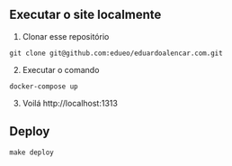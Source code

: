 ## Executar o site localmente

1. Clonar esse repositório
```
git clone git@github.com:edueo/eduardoalencar.com.git
```

2. Executar o comando
```
docker-compose up
```

3. Voilá
http://localhost:1313

## Deploy

```
make deploy
```
